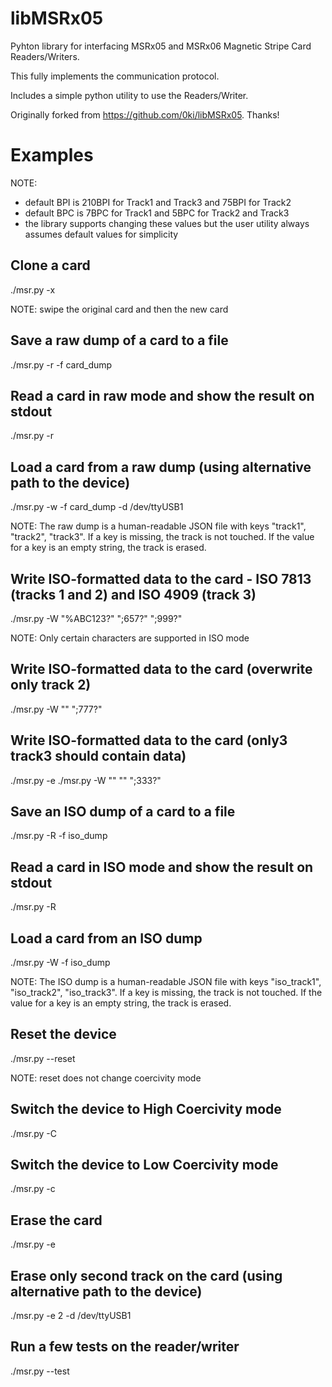 libMSRx05
======

Pyhton library for interfacing MSRx05 and MSRx06 Magnetic Stripe Card Readers/Writers.

This fully implements the communication protocol.

Includes a simple python utility to use the Readers/Writer.

Originally forked from https://github.com/0ki/libMSRx05. Thanks!

Examples
========

NOTE: 
- default BPI is 210BPI for Track1 and Track3 and 75BPI for Track2
- default BPC is 7BPC for Track1 and 5BPC for Track2 and Track3
- the library supports changing these values but the user utility
always assumes default values for simplicity

Clone a card
------------
./msr.py -x

NOTE: swipe the original card and then the new card

Save a raw dump of a card to a file
---------------------------------------
./msr.py -r -f card\_dump

Read a card in raw mode and show the result on stdout
------------------------------------------------------
./msr.py -r

Load a card from a raw dump (using alternative path to the device)
------------------------------------------------------------------
./msr.py -w -f card\_dump -d /dev/ttyUSB1

NOTE:
The raw dump is a human-readable JSON file with keys "track1", "track2", "track3".
If a key is missing, the track is not touched. If the value for a key is an empty string,
the track is erased.

Write ISO-formatted data to the card - ISO 7813 (tracks 1 and 2) and ISO 4909 (track 3)
---------------------------------------------------------------------------------------
./msr.py -W "%ABC123?" ";657?" ";999?"

NOTE: Only certain characters are supported in ISO mode

Write ISO-formatted data to the card (overwrite only track 2)
---------------------------------------------------------------
./msr.py -W "" ";777?"

Write ISO-formatted data to the card (only3 track3 should contain data)
--------------------------------------------------------------------------
./msr.py -e
./msr.py -W "" "" ";333?"

Save an ISO dump of a card to a file
-----------------------------------
./msr.py -R -f iso\_dump

Read a card in ISO mode and show the result on stdout
-------------------------------------------------
./msr.py -R

Load a card from an ISO dump
----------------------------
./msr.py -W -f iso\_dump

NOTE:
The ISO dump is a human-readable JSON file with keys "iso\_track1", "iso\_track2", "iso\_track3".
If a key is missing, the track is not touched. If the value for a key is an empty string,
the track is erased.

Reset the device
----------------
./msr.py --reset

NOTE: reset does not change coercivity mode

Switch the device to High Coercivity mode
-----------------------------------------
./msr.py -C

Switch the device to Low Coercivity mode
----------------------------------------
./msr.py -c

Erase the card
--------------
./msr.py -e

Erase only second track on the card (using alternative path to  the device)
----------------------------------------------------------------------------
./msr.py -e 2 -d /dev/ttyUSB1

Run a few tests on the reader/writer
------------------------------------
./msr.py --test
